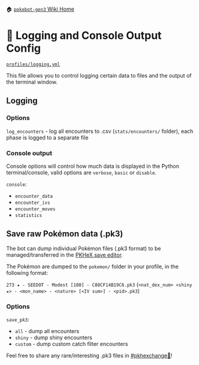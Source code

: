 🏠 [`pokebot-gen3` Wiki Home](../Readme.md)

# 📄 Logging and Console Output Config

[`profiles/logging.yml`](https://github.com/40Cakes/pokebot-gen3/blob/main/profiles/logging.yml)

This file allows you to control logging certain data to files and the output of the terminal window.

## Logging
### Options
`log_encounters` - log all encounters to .csv (`stats/encounters/` folder), each phase is logged to a separate file

### Console output
Console options will control how much data is displayed in the Python terminal/console, valid options are `verbose`, `basic` or `disable`.

`console`:
- `encounter_data`
- `encounter_ivs`
- `encounter_moves`
- `statistics`

## Save raw Pokémon data (.pk3)
The bot can dump individual Pokémon files (.pk3 format) to be managed/transferred in the [PKHeX save editor](https://github.com/kwsch/PKHeX).

The Pokémon are dumped to the `pokemon/` folder in your profile, in the following format:

`273 ★ - SEEDOT - Modest [180] - C88CF14B19C6.pk3` (`<nat_dex_num> <shiny ★> - <mon_name> - <nature> [<IV sum>] - <pid>.pk3`)

### Options
`save_pk3`:
- `all` - dump all encounters
- `shiny` - dump shiny encounters
- `custom` - dump custom catch filter encounters

Feel free to share any rare/interesting .pk3 files in [#pkhexchange💱](https://discord.com/channels/1057088810950860850/1123523909745135616)!
